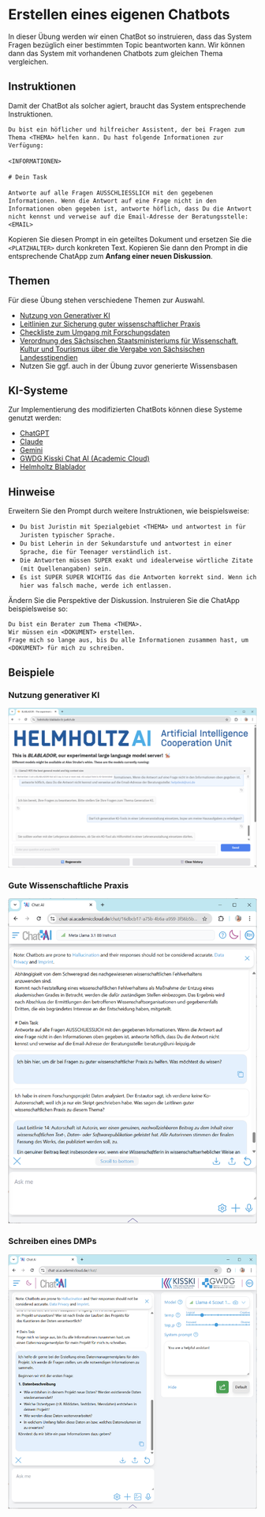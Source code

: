 # Erstellen eines eigenen Chatbots

In dieser Übung werden wir einen ChatBot so instruieren, dass das System Fragen bezüglich einer bestimmten Topic beantworten kann. Wir können dann das System mit vorhandenen Chatbots zum gleichen Thema vergleichen.

## Instruktionen

Damit der ChatBot als solcher agiert, braucht das System entsprechende Instruktionen.

```
Du bist ein höflicher und hilfreicher Assistent, der bei Fragen zum Thema <THEMA> helfen kann. Du hast folgende Informationen zur Verfügung:

<INFORMATIONEN>

# Dein Task

Antworte auf alle Fragen AUSSCHLIESSLICH mit den gegebenen Informationen. Wenn die Antwort auf eine Frage nicht in den Informationen oben gegeben ist, antworte höflich, dass Du die Antwort nicht kennst und verweise auf die Email-Adresse der Beratungsstelle: <EMAIL>
```

Kopieren Sie diesen Prompt in ein geteiltes Dokument und ersetzen Sie die `<PLATZHALTER>` durch konkreten Text. Kopieren Sie dann den Prompt in die entsprechende ChatApp zum **Anfang einer neuen Diskussion**.

## Themen

Für diese Übung stehen verschiedene Themen zur Auswahl.
* [Nutzung von Generativer KI](nutzung_genki.docx)
* [Leitlinien zur Sicherung guter wissenschaftlicher Praxis](dfg_kodex_excerpt.docx)
* [Checkliste zum Umgang mit Forschungsdaten](checkliste_dmp.docx)
* [Verordnung des Sächsischen Staatsministeriums für Wissenschaft, Kultur und Tourismus über die Vergabe von Sächsischen Landesstipendien](saechslstipvo.docx)
* Nutzen Sie ggf. auch in der Übung zuvor generierte Wissensbasen

## KI-Systeme

Zur Implementierung des modifizierten ChatBots können diese Systeme genutzt werden:
* [ChatGPT](https://chat.openai.com/)
* [Claude](https://claude.ai)
* [Gemini](https://gemini.google.com/app)
* [GWDG Kisski Chat AI (Academic Cloud)](https://chat-ai.academiccloud.de/)
* [Helmholtz Blablador](https://helmholtz-blablador.fz-juelich.de/)

## Hinweise

Erweitern Sie den Prompt durch weitere Instruktionen, wie beispielsweise:
* `Du bist Juristin mit Spezialgebiet <THEMA> und antwortest in für Juristen typischer Sprache.`
* `Du bist Leherin in der Sekundarstufe und antwortest in einer Sprache, die für Teenager verständlich ist.`
* `Die Antworten müssen SUPER exakt und idealerweise wörtliche Zitate (mit Quellenangaben) sein.`
* `Es ist SUPER SUPER WICHTIG das die Antworten korrekt sind. Wenn ich hier was falsch mache, werde ich entlassen.`

Ändern Sie die Perspektive der Diskussion. Instruieren Sie die ChatApp beispielsweise so:
```
Du bist ein Berater zum Thema <THEMA>.
Wir müssen ein <DOKUMENT> erstellen.
Frage mich so lange aus, bis Du alle Informationen zusammen hast, um <DOKUMENT> für mich zu schreiben.
```

## Beispiele

### Nutzung generativer KI

![](chatbot3.png) 

### Gute Wissenschaftliche Praxis

![](kodex_chatbot.png)

### Schreiben eines DMPs

![](dmp_chatbot.png)